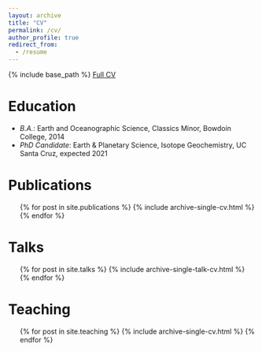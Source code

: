 ```yaml
---
layout: archive
title: "CV"
permalink: /cv/
author_profile: true
redirect_from:
  - /resume
---
```


{% include base_path %}
[Full CV](#)

Education
======
* <i>B.A.</i>: Earth and Oceanographic Science, Classics Minor, Bowdoin College, 2014
* <i>PhD Candidate</i>: Earth & Planetary Science, Isotope Geochemistry, UC Santa Cruz, expected 2021

Publications
======
  <ul>{% for post in site.publications %}
    {% include archive-single-cv.html %}
  {% endfor %}</ul>
  
Talks
======
  <ul>{% for post in site.talks %}
    {% include archive-single-talk-cv.html %}
  {% endfor %}</ul>
  
Teaching
======
  <ul>{% for post in site.teaching %}
    {% include archive-single-cv.html %}
  {% endfor %}</ul>
